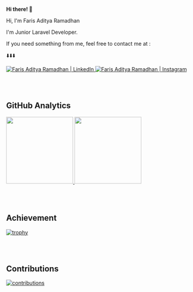 <b> Hi there! 👋 </b>

<p>  Hi, I'm Faris Aditya Ramadhan </p>
  <p> I'm Junior Laravel Developer.</p>
    <p> If you need something from me, feel free to contact me at : </p>
      <p> ⬇️⬇️⬇️ </p>

<a href="https://www.linkedin.com/in/faris-aditya-ramadhan-0244091b6/">
  <img src="https://img.shields.io/badge/LinkedIn-%230077B5.svg?&style=flat-square&logo=linkedin&logoColor=white" alt="Faris Aditya Ramadhan | LinkedIn" target="_blank">
</a>

<a href="https://www.instagram.com/adityarafa99_/">
  <img src="https://img.shields.io/badge/Instagram-%23E4405F.svg?&style=flat-square&logo=instagram&logoColor=white" alt="Faris Aditya Ramadhan | Instagram" target="_blank">
</a>

<br> <br>
<!-- ![GitHub stats](https://github-readme-stats.vercel.app/api?username=FarisAdityaRamadhan99&count_private=true&show_icons=true&include_all_commits=true&theme=material-palenight) -->
## GitHub Analytics

<p align="left">
<a href="https://github.com/FarisAdityaRamadhan99">
  <img height="180em" src="https://github-readme-stats-eight-theta.vercel.app/api?username=FarisAdityaRamadhan99&show_icons=true&theme=material-palenight&include_all_commits=true&count_private=true"/>
  <img height="180em" src="https://github-readme-stats-eight-theta.vercel.app/api/top-langs/?username=FarisAdityaRamadhan99&layout=compact&langs_count=8&theme=material-palenight"/>
</a>
</p>

<br><br>
## Achievement
[![trophy](https://github-profile-trophy.vercel.app/?username=FarisAdityaRamadhan99&theme=onedark&no-bg=false)](https://github.com/FarisAdityaRamadhan99)

<br/><br/>
## Contributions

[![contributions](https://github-readme-activity-graph.vercel.app/graph?username=FarisAdityaRamadhan99&theme=github-compact&area=true)](https://github.com/FarisAdityaRamadhan99)
